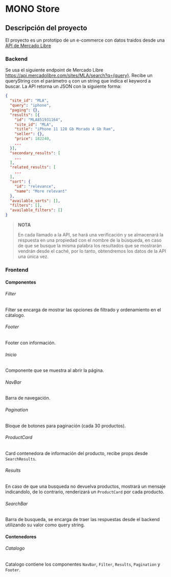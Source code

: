# MONO Store
## Descripción del proyecto
El proyecto es un prototipo de un e-commerce con datos traidos desde una [API de Mercado Libre](https://api.mercadolibre.com/sites/MLA/search?q={query})
### Backend
Se usa el siguiente endpoint de Mercado Libre https://api.mercadolibre.com/sites/MLA/search?q={query}. 
Recibe un queryString con el parámetro `q` con un string que indica el keyword a buscar. La API retorna un JSON con la siguiente forma:
```json
{
  "site_id": "MLA",
  "query": "iphone",
  "paging": {},
  "results": [{
  	"id": "MLA851931164",
    "site_id": "MLA",
    "title": "iPhone 11 128 Gb Morado 4 Gb Ram",
    "seller": {},
    "price": 182240,
    ...
  }],
  "secondary_results": [
    ...
  ],
  "related_results": [
  	...
  ],
  "sort": {
    "id": "relevance",
    "name": "More relevant"
  },
  "available_sorts": [],
  "filters": [],
  "available_filters": []
}
```
> **NOTA**
> 
> En cada llamado a la API, se hará una verificación y se almacenará la respuesta en una propiedad con el nombre de la búsqueda, en caso de que se busque la misma palabra los resultados que se mostrarán vendrán desde el caché, por lo tanto, obtendremos los datos de la API una única vez.

### Frontend

#### Componentes

###### Filter
Filter se encarga de mostrar las opciones de filtrado y ordenamiento en el cátalogo.
###### Footer
Footer con información.
###### Inicio
Componente que se muestra al abrir la página.
###### NavBar
Barra de navegación.
###### Pagination
Bloque de botones para paginación (cada 30 productos).
###### ProductCard
Card contenedora de información del producto, recibe props desde `SearchResults`.
###### Results
En caso de que una busqueda no devuelva productos, mostrará un mensaje indicandolo, de lo contrario, renderizará un `ProductCard` por cada producto.
###### SearchBar
Barra de busqueda, se encarga de traer las respuestas desde el backend utilizando su valor como query string.


#### Contenedores
###### Catalogo
Catalogo contiene los componentes `NavBar`, `Filter`, `Results`, `Pagination` y `Footer`.
